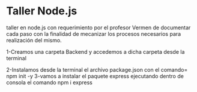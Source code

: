 # Taller Node.js
taller en node.js con requerimiento por el profesor Vermen de documentar cada paso con la finalidad de mecanizar los procesos necesarios para realización del mismo.

1-Creamos una carpeta Backend y accedemos a dicha carpeta desde la terminal

2-Instalamos desde la terminal el archivo package.json con el comando= npm init -y
3-vamos a instalar el paquete express ejecutando dentro de consola el comando npm i express


